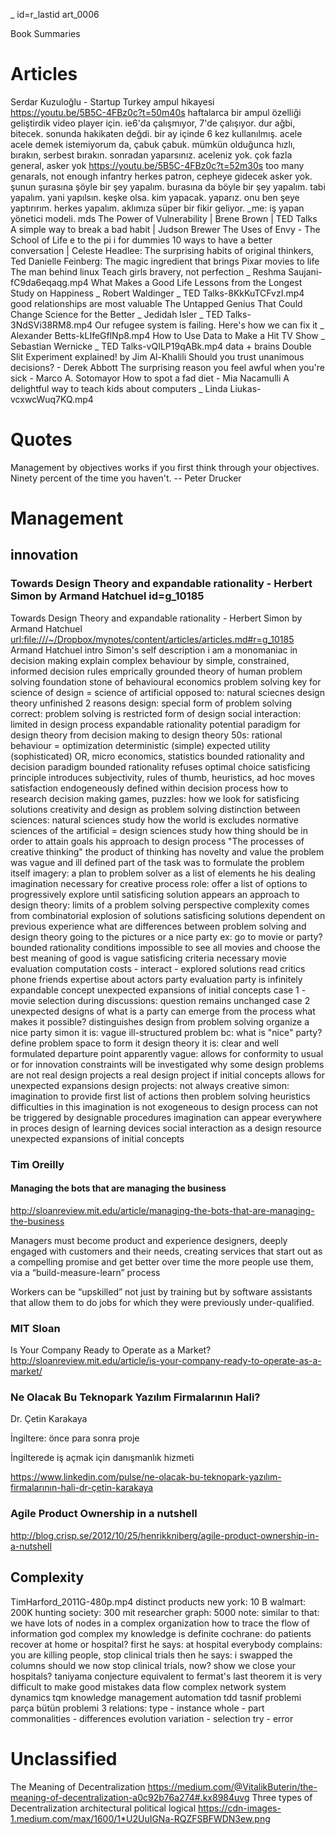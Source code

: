 _ id=r_lastid art_0006

Book Summaries

# Articles

  Serdar Kuzuloğlu - Startup Turkey
    ampul hikayesi  
      https://youtu.be/5B5C-4FBz0c?t=50m40s
      haftalarca bir ampul özelliği geliştirdik video player için. ie6'da çalışmıyor, 7'de çalışıyor. dur ağbi, bitecek.
      sonunda hakikaten değdi. bir ay içinde 6 kez kullanılmış.
      acele acele demek istemiyorum da, çabuk çabuk. 
      mümkün olduğunca hızlı, bırakın, serbest bırakın. sonradan yaparsınız. aceleniz yok.
    çok fazla general, asker yok
      https://youtu.be/5B5C-4FBz0c?t=52m30s
      too many genarals, not enough infantry
      herkes patron, cepheye gidecek asker yok.
      şunun şurasına şöyle bir şey yapalım. burasına da böyle bir şey yapalım. tabi yapalım. yani yapılsın. keşke olsa. kim yapacak. yaparız. onu ben şeye yaptırırım.
      herkes yapalım. aklımıza süper bir fikir geliyor.
      _me: iş yapan yönetici modeli. mds
  The Power of Vulnerability | Brene Brown | TED Talks 
  A simple way to break a bad habit | Judson Brewer
  The Uses of Envy - The School of Life 
  e to the pi i for dummies 
   10 ways to have a better conversation | Celeste Headlee: 
  The surprising habits of original thinkers, Ted
  Danielle Feinberg: The magic ingredient that brings Pixar movies to life
  The man behind linux
  Teach girls bravery, not perfection _ Reshma Saujani-fC9da6eqaqg.mp4
  What Makes a Good Life Lessons from the Longest Study on Happiness _ Robert Waldinger _ TED Talks-8KkKuTCFvzI.mp4
    good relationships are most valuable
  The Untapped Genius That Could Change Science for the Better _ Jedidah Isler _ TED Talks-3NdSVi38RM8.mp4
  Our refugee system is failing. Here's how we can fix it _ Alexander Betts-kLIfeGflNp8.mp4
  How to Use Data to Make a Hit TV Show _ Sebastian Wernicke _ TED Talks-vQILP19qABk.mp4
    data + brains
  Double Slit Experiment explained! by Jim Al-Khalili
  Should you trust unanimous decisions? - Derek Abbott 
  The surprising reason you feel awful when you're sick - Marco A. Sotomayor 
  How to spot a fad diet - Mia Nacamulli
  A delightful way to teach kids about computers _ Linda Liukas-vcxwcWuq7KQ.mp4

# Quotes

  Management by objectives works if you first think through your objectives. Ninety percent of the time you haven't. -- Peter Drucker

# Management

## innovation

### Towards Design Theory and expandable rationality - Herbert Simon by Armand Hatchuel id=g_10185

  Towards Design Theory and expandable rationality - Herbert Simon by Armand Hatchuel <url:file:///~/Dropbox/mynotes/content/articles/articles.md#r=g_10185>
  Armand Hatchuel
  intro
    Simon's self description
      i am a monomaniac in decision making
    explain complex behaviour by simple, constrained, informed decision rules
    emprically grounded theory of human problem solving
    foundation stone of behavioural economics
    problem solving
      key for
        science of design
          = science of artificial
            opposed to: natural sciecnes
    design theory unfinished
      2 reasons
        design: special form of problem solving
          correct:
            problem solving is restricted form of design
        social interaction: limited in design process
      expandable rationality
        potential paradigm for design theory
  from decision making to design theory
    50s: rational behaviour = optimization
      deterministic (simple)
      expected utility (sophisticated)
      OR, micro economics, statistics
    bounded rationality and decision paradigm
      bounded rationality
        refuses optimal choice
      satisficing principle
        introduces subjectivity, rules of thumb, heuristics, ad hoc moves
        satisfaction
          endogeneously defined within decision process
        how to research decision making
          games, puzzles: how we look for satisficing solutions
    creativity and design as problem solving
      distinction between sciences:
        natural sciences
          study how the world is 
          excludes normative
        sciences of the artificial = design sciences
          study how thing should be in order to attain goals
      his approach to design process
        "The processes of creative thinking"
          the product of thinking has novelty and value
          the problem was vague and ill defined
          part of the task was to formulate the problem itself
          imagery:
            a plan to problem solver
            as a list of elements he his dealing
          imagination
            necessary for creative process
            role: offer a list of options
              to progressively explore
              until satisficing solution appears
  an approach to design theory: limits of a problem solving perspective
    complexity comes from
      combinatorial explosion of solutions
    satisficing solutions
      dependent on previous experience
    what are differences between problem solving and design theory
      going to the pictures or a nice party
        ex: go to movie or party?
          bounded rationality conditions
            impossible to see all movies and choose the best
            meaning of good is vague
            satisficing criteria necessary
          movie evaluation
            computation costs - interact - explored solutions
              read critics
              phone friends
              expertise about actors
          party evaluation
            party is infinitely expandable concept
              unexpected expansions of initial concepts
                case 1 - movie selection
                  during discussions: question remains unchanged
                case 2
                  unexpected designs of what is a party can emerge from the process
                what makes it possible?
                  distinguishes design from problem solving
                    organize a nice party 
                      simon
                        it is: vague ill-structured problem
                          bc: what is "nice" party?
                        define problem space to form it
                      design theory
                        it is: clear and well formulated departure point
                        apparently vague:
                          allows 
                            for conformity to usual
                            or for innovation
                          constraints
                            will be investigated
                  why some design problems are not real design projects
                    a real design project
                      if initial concepts allows for unexpected expansions
                  design projects: not always creative
                    simon: imagination to provide first list of actions
                      then problem solving heuristics
                    difficulties in this
                      imagination 
                        is not exogeneous to design process
                        can not be triggered by designable procedures
                      imagination
                        can appear everywhere in proces
              design of learning devices
              social interaction as a design resource
          unexpected expansions of initial concepts

### Tim Oreilly

#### Managing the bots that are managing the business

  http://sloanreview.mit.edu/article/managing-the-bots-that-are-managing-the-business

Managers must become product and experience designers, deeply engaged with customers and their needs, creating services that start out as a compelling promise and get better over time the more people use them, via a “build-measure-learn” process

Workers can be “upskilled” not just by training but by software assistants that allow them to do jobs for which they were previously under-qualified. 

### MIT Sloan

Is Your Company Ready to Operate as a Market? 
  http://sloanreview.mit.edu/article/is-your-company-ready-to-operate-as-a-market/

### Ne Olacak Bu Teknopark Yazılım Firmalarının Hali?

Dr. Çetin Karakaya

İngiltere: önce para sonra proje

İngilterede iş açmak için danışmanlık hizmeti

https://www.linkedin.com/pulse/ne-olacak-bu-teknopark-yazılım-firmalarının-hali-dr-çetin-karakaya

### Agile Product Ownership in a nutshell

http://blog.crisp.se/2012/10/25/henrikkniberg/agile-product-ownership-in-a-nutshell

## Complexity

  TimHarford_2011G-480p.mp4
    distinct products
      new york: 10 B
      walmart: 200K
      hunting society: 300
      mit researcher graph: 5000
    note:
      similar to that:
        we have lots of nodes in a complex organization
        how to trace the flow of information
    god complex
      my knowledge is definite
    cochrane: do patients recover at home or hospital?
      first he says: at hospital
      everybody complains:
        you are killing people, stop clinical trials
      then he says: i swapped the columns
        should we now stop clinical trials, now?
        show we close your hospitals?
    taniyama
      conjecture equivalent to fermat's last theorem
      it is very difficult to make good mistakes
  data flow 
    complex network
    system dynamics
    tqm
    knowledge management
    automation
      tdd
    tasnif problemi
      parça bütün problemi
      3 relations:
        type - instance
        whole - part
        commonalities - differences
    evolution
      variation - selection
      try - error

# Unclassified

  The Meaning of Decentralization
    https://medium.com/@VitalikButerin/the-meaning-of-decentralization-a0c92b76a274#.kx8984uvg
    Three types of Decentralization
      architectural
      political
      logical
      https://cdn-images-1.medium.com/max/1600/1*U2UuIGNa-RQZFSBFWDN3ew.png
